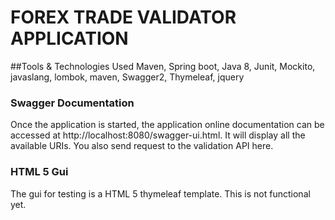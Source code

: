 # FOREX TRADE VALIDATOR APPLICATION


##Tools & Technologies Used
Maven, Spring boot, Java 8, Junit, Mockito, javaslang, lombok, maven, Swagger2, Thymeleaf, jquery


### Swagger Documentation
Once the application is started, the application online documentation
can be accessed at http://localhost:8080/swagger-ui.html. It will display
all the available URIs. You also send request to the validation API here.

### HTML 5 Gui
The gui for testing is a HTML 5 thymeleaf template. This is not functional yet.